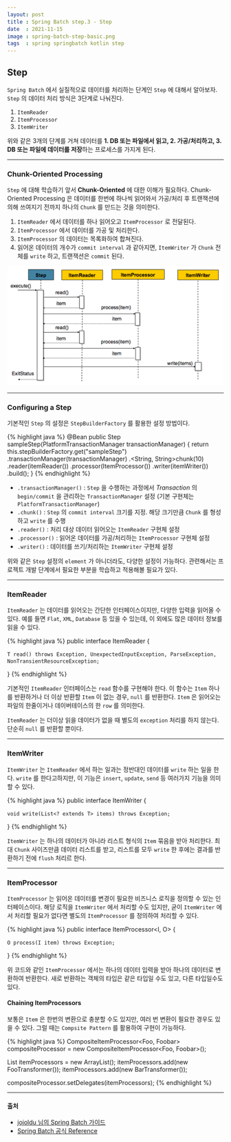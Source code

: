 ```yaml
---
layout: post
title : Spring Batch step.3 - Step
date  : 2021-11-15
image : spring-batch-step-basic.png
tags  : spring springbatch kotlin step
---
```


## Step
`Spring Batch` 에서 실질적으로 데이터를 처리하는 단계인 `Step` 에 대해서 알아보자.
`Step` 의 데이터 처리 방식은 3단계로 나눠진다.

1. `ItemReader`
2. `ItemProcessor`
3. `ItemWriter`

위와 같은 3개의 단계를 거쳐 데이터를 **1. DB 또는 파일에서 읽고, 2. 가공/처리하고, 3. DB 또는 파일에 데이터를 저장**하는 프로세스를 가지게 된다.

---

### Chunk-Oriented Processing
`Step` 에 대해 학습하기 앞서 **Chunk-Oriented** 에 대한 이해가 필요하다.
Chunk-Oriented Processing 은 데이터를 한번에 하나씩 읽어와서 가공/처리 후 트랜잭션에 의해 쓰여지기 전까지 하나의 `Chunk` 를 만드는 것을 의미한다.

1. `ItemReader` 에서 데이터를 하나 읽어오고 `ItemProcessor` 로 전달된다.
2. `ItemProcessor` 에서 데이터를 가공 및 처리한다.
3. `ItemProcessor` 의 데이터는 목록화하여 합쳐진다.
4. 읽어온 데이터의 개수가 `commit interval` 과 같아지면, `ItemWriter` 가 `Chunk` 전체를 `write` 하고, 트랜잭션은 `commit` 된다.

![Chunk Oriented Processing](/images/spring-batch-chunk-oriented-processing.png)

---

### Configuring a Step
기본적인 `Step` 의 설정은 `StepBuilderFactory` 를 활용한 설정 방법이다.

{% highlight java %}
@Bean
public Step sampleStep(PlatformTransactionManager transactionManager) {
	return this.stepBuilderFactory.get("sampleStep")
				.transactionManager(transactionManager)
				.<String, String>chunk(10)
				.reader(itemReader())
        .processor(ItemProcessor())
				.writer(itemWriter())
				.build();
}
{% endhighlight %}

- `.transactionManager()` : `Step` 을 수행하는 과정에서 *Transaction* 의 `begin/commit` 을 관리하는 `TransactionManager` 설정 (기본 구현체는 `PlatformTransactionManager`)
- `.chunk()` : `Step` 의 `commit interval` 크기를 지정. 해당 크기만큼 `Chunk` 를 형성하고 `write` 를 수행
- `.reader()` : 처리 대상 데이터 읽어오는 `ItemReader` 구현체 설정
- `.processor()` : 읽어온 데이터를 가공/처리하는 `ItemProcessor` 구현체 설정
- `.writer()` : 데이터를 쓰기/처리하는 `ItemWriter` 구현체 설정


위와 같은 `Step` 설정의 `element` 가 아니더라도, 다양한 설정이 가능하다. 관련해서는 프로젝트 개발 단계에서 필요한 부분을 학습하고 적용해볼 필요가 있다.

---

### ItemReader
`ItemReader` 는 데이터를 읽어오는 간단한 인터페이스이지만, 다양한 입력을 읽어올 수 있다.
예를 들면 `Flat`, `XML`, `Database` 등 있을 수 있는데, 이 외에도 많은 데이터 정보를 읽을 수 있다.

{% highlight java %}
public interface ItemReader<T> {

    T read() throws Exception, UnexpectedInputException, ParseException, NonTransientResourceException;

}
{% endhighlight %}

기본적인 `ItemReader` 인터페이스는 `read` 함수를 구현해야 한다. 이 함수는 `Item` 하나를 반환하거나 더 이상 반환할 `Item` 이 없는 경우, `null` 를 반환한다. `Item` 은 읽어오는 파일의 한줄이거나 데이버테이스의 한 `row` 를 의미한다.

`ItemReader` 는 더이상 읽을 데이터가 없을 때 별도의 `exception` 처리를 하지 않는다. 단순히 `null` 를 반환할 뿐이다.

---

### ItemWriter
`ItemWriter` 는 `ItemReader` 에서 하는 일과는 정반대인 데이터를 `write` 하는 일을 한다. `write` 를 한다고하지만, 이 기능은 `insert`, `update`, `send` 등 여러가지 기능을 의미할 수 있다.

{% highlight java %}
public interface ItemWriter<T> {

    void write(List<? extends T> items) throws Exception;

}
{% endhighlight %}

`ItemWriter` 는 하나의 데이터가 아니라 리스트 형식의 `Item` 묶음을 받아 처리한다. 최대 `Chunk` 사이즈만큼 데이터 리스트를 받고, 리스트를 모두 `write` 한 후에는 결과를 반환하기 전에 `flush` 처리르 한다.

---

### ItemProcessor
`ItemProcessor` 는 읽어온 데이터를 변경이 필요한 비즈니스 로직을 정의할 수 있는 인터페이스이다. 해당 로직을 `ItemWriter` 에서 처리할 수도 있지만, 굳이 `ItemWriter` 에서 처리할 필요가 없다면 별도의 `ItemProcessor` 를 정의하여 처리할 수 있다.

{% highlight java %}
public interface ItemProcessor<I, O> {

    O process(I item) throws Exception;

}
{% endhighlight %}

위 코드와 같인 `ItemProcessor` 에서는 하나의 데이터 입력을 받아 하나의 데이터로 변환하여 반환한다. 새로 반환하는 객체의 타입은 같은 타입일 수도 있고, 다른 타입일수도 있다.

#### Chaining ItemProcessors
보통은 `Item` 은 한번의 변환으로 충분할 수도 있지만, 여러 번 변환이 필요한 경우도 있을 수 있다. 그럴 때는 `Compsite Pattern` 를 활용하여 구현이 가능하다.

{% highlight java %}
CompositeItemProcessor<Foo, Foobar> compositeProcessor = new CompositeItemProcessor<Foo, Foobar>();

List itemProcessors = new ArrayList();
itemProcessors.add(new FooTransformer());
itemProcessors.add(new BarTransformer());

compositeProcessor.setDelegates(itemProcessors);
{% endhighlight %}

---

#### 출처
- [jojoldu 님의 Spring Batch 가이드](https://jojoldu.tistory.com/324?category=902551)
- [Spring Batch 공식 Reference](https://docs.spring.io/spring-batch/docs/4.2.x/reference/html/index-single.html#spring-batch-intro)

